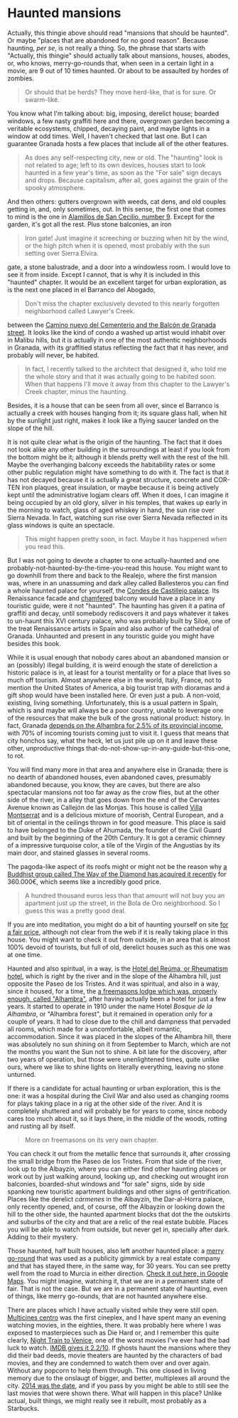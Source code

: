 # Haunted mansions

Actually, this thingie above should read "mansions that should be
haunted". Or maybe "places that are abandoned for no good reason". Because haunting, *per se*, is not really a thing. So,
the phrase that starts with "Actually, this thingie" should
actually talk about mansions, houses, abodes, or, who knows, merry-go-rounds that, when seen in a
certain light in a movie, are 9 out of 10 times haunted. Or about to
be assaulted by hordes of zombies. 

> Or should that be herds? They move herd-like, that is for sure. Or
> swarm-like.

You know what I'm talking about: big, imposing, derelict house;
boarded windows, a few nasty graffiti here and there, overgrown garden
becoming a veritable ecosystems, chipped, decaying paint, and maybe
lights in a window at odd times. Well, I haven't checked that last
one. But I can guarantee Granada hosts a few places that include all
of the other features.

>As does any self-respecting city, new or old. The "haunting" look is
>not related to age; left to its own devices, houses start to look
>haunted in a few year's time, as soon as the "For sale" sign decays
>and drops. Because capitalism, after all, goes against the grain of
>the spooky atmosphere.

And then others: gutters overgrown with weeds,
cat dens, and old couples getting in, and, only sometimes, out. In
this sense, the first one that comes to mind is the one in
[Alamillos de San Cecilio, number 9](https://www.google.es/maps/@37.174618,-3.593425,3a,75y,34.29h,90.04t/data=!3m4!1e1!3m2!1sUdLGb1Md4HS3MrGCiYNDlg!2e0?hl=es). Except
for the garden, it's got all the rest. Plus stone balconies, an iron

> Iron gate! Just imagine it screeching or buzzing when hit by the
> wind, or the high pitch when it is opened, most probably with the
> sun setting over Sierra Elvira.

gate, a stone balustrade, and a door into a windowless room. I would love
to see it from inside. Except I cannot, that is why it is included in
this "haunted" chapter. It would be an excellent target for urban
exploration, as is the next one placed in el Barranco del Abogado,

> Don't miss the chapter exclusively devoted to this nearly forgotten
> neighborhood called Lawyer's Creek.

between
the
[Camino nuevo del Cementerio and the Balcón de Granada street](https://www.google.es/maps/@37.1692374,-3.585349,3a,75y,131.48h,90t/data=!3m7!1e1!3m5!1so091epKckuTkUyPs-ZRJrw!2e0!6s%2F%2Fgeo1.ggpht.com%2Fcbk%3Fpanoid%3Do091epKckuTkUyPs-ZRJrw%26output%3Dthumbnail%26cb_client%3Dmaps_sv.tactile.gps%26thumb%3D2%26w%3D203%26h%3D100%26yaw%3D137.96715%26pitch%3D0!7i13312!8i6656). It
looks like the kind of condo a washed up artist would inhabit over in
Malibu hills, but it is actually in one of the most authentic
neighborhoods in Granada, with its graffitied status reflecting the
fact that it has never, and probably will never, be habited. 

> In fact, I recently talked to the architect that designed it, who
> told me the whole story and that it was actually going to be habited
> soon. When that happens I'll move it away from this chapter to the
> Lawyer's Creek chapter, minus the haunting. 

Besides,
it is a house that can be seen from all over, since el Barranco is
actually a creek with houses hanging from it; its square glass hall,
when hit by the sunlight just right, makes it look like a flying saucer landed
on the slope of the hill.

It is not quite clear what is the origin of the haunting. The fact
that it does not look alike any other building in the surroundings at
least if you look from the bottom might be it; although it blends pretty well with
the rest of the hill. Maybe the overhanging balcony exceeds
the habitability rates or some other public regulation might have
something to do with it. The fact is that it has not decayed because
it is actually a great structure, concrete and COR-TEN iron plaques, great
insulation, or maybe because it is being actively kept until the
administrative logjam clears off. When it does, I can imagine it being
occupied by an old glory, silver in his temples, that wakes up early
in the morning to watch, glass of aged whiskey in hand, the sun rise
over Sierra Nevada. In fact, watching sun rise over Sierra Nevada
reflected in its glass windows is quite an spectacle. 

> This might happen pretty soon, in fact. Maybe it has happened when
> you read this. 

But I was not going to devote a chapter to one actually-haunted and
one probably-not-haunted-by-the-time-you-read this house. You might want to go downhill from
there and back to the Realejo, where the first mansion was, where in an unassuming and dark alley
called Ballesteros you can find a whole haunted palace for yourself,
the
[Condes de Castillejo palace](http://www.iaph.es/imagenes-patrimonio-cultural-andalucia/thumbnails.php?album=3956). Its
Renaissance facade and [chamfered](https://en.wikipedia.org/wiki/Chamfer) balcony would have a place in any
touristic guide, were it not "haunted". The haunting has given it a patina of graffiti and decay,
until somebody rediscovers it and pays whatever it
takes to un-haunt this XVI century palace, who was probably built by
Siloé, one of the treat Renaissance artists in Spain and also author
of the cathedral of Granada. Unhaunted and present in any touristic
guide you might have besides this book.

While it is usual enough that nobody cares about an abandoned mansion
or an (possibly) illegal building, it is weird enough the state of dereliction a
historic palace is in, at least for a tourist mentality or for a place
that lives so much off tourism. Almost
anywhere else in the world, Italy, France, not to mention the United
States of America, a big tourist trap with dioramas and a gift shop
would have been installed here. Or even just a pub. A
non-void, existing, living something. Unfortunately, this is a usual pattern in Spain, which is
and maybe will always be a poor country, unable to leverage one of the
resources that make the bulk of the gross national product:
history. In fact,
Granada
[depends on the Alhambra for 2.5% of its provincial income](http://www.ideal.es/granada/v/20120503/granada/motores-granada-20120503.html),
with 70% of incoming tourists coming just to visit it. I guess that
means that city honchos say, what the heck, let us just pile up on it
and leave these other, unproductive things
that-do-not-show-up-in-any-guide-but-this-one, to rot.  

You will find many more in that area and anywhere else in Granada;
there is no dearth of abandoned houses, even abandoned caves,
presumably abandoned because, you know, they are caves, but there are
also spectacular mansions not too far away as the crow flies, but at
the other side of the river, in a alley that goes down from the end of
the Cervantes Avenue known as Callejón de las Monjas. This house is
called
[Villa Montserrat](https://www.google.es/maps/@37.1619497,-3.5879408,3a,75y,243.11h,121.28t/data=!3m6!1e1!3m4!1sSDT82mPJ6hwITNLj5vRBIg!2e0!7i13312!8i6656) and
is a delicious mixture of moorish, Central European, and a bit of
oriental in the ceilings thrown in for good measure. This place is said to
have belonged to the Duke of Ahumada, the founder of the Civil Guard
and built by the beginning of the 20th Century. It is got a ceramic
chimney of a impressive turquoise color, a tile of the Virgin of the
Angustias by its main door, and stained glasses in several rooms.  

The pagoda-like aspect of its roofs might or might not be the reason
why
[a Buddhist group called The Way of the Diamond has acquired it recently](http://www.granadahoy.com/article/granada/2140758/villa/montserrat/lugar/para/meditar.html) for
360.000€, which seems like a incredibly good price. 

> A hundred thousand euros less than that amount will not buy you an
> apartment just up the street, in the Bola de Oro neighborhood. So I
> guess this was a pretty good deal. 

If you are into meditation, you might do a bit of haunting yourself on
site [for a fair price](https://www.facebook.com/budismo.granada/),
although not clear from the web if it is really taking place in this
house. You might want to check it out from outside, in an area that is
almost 100% devoid of tourists, but full of old, derelict houses such
as this one was at one time.

Haunted and also spiritual, in a way, is the
[Hotel del Reúma, or Rheumatism hotel](http://granadapickups.blogspot.com.es/2011/09/el-hotel-reuma.html),
which is right by the river and in the slope of the Alhambra hill,
just opposite the Paseo de los Tristes. And 
it was spiritual, and also in a way, since it housed, for a time, the
[a freemasons lodge which was, properly enough, called "Alhambra"](http://elintercambiador.estaciondiseno.es/hotel-reuma-arquitectura-abandonada-bajo-la-alhambra/),
after having actually been a hotel for just a few years. It started to
operate in 1910 under the name Hotel *Bosque de la Alhambra*, or "Alhambra
forest", but it remained in operation only for a couple of years. It
had to close due to the chill and dampness that pervaded all rooms,
which made for a uncomfortable, albeit romantic, accommodation. Since
it was placed in the slopes of the Alhambra hill, there was absolutely
no sun shining on it from September to March, which are not the months
you want the Sun not to shine. A bit late for the discovery, after two
years of operation, but those were unenlightened times, quite unlike
ours, where we like to shine lights on literally everything, leaving
no stone unturned. 

If there is a candidate for actual haunting or urban exploration,
this is the one: it was a hospital during the Civil War and also used as
changing rooms for plays taking place in a rig at the other side of the
river. And it is completely shuttered and will probably be for years
to come, since nobody cares too much about it, so it lays there, in
the middle of the woods, rotting and rusting all by itself.

>More on freemasons on its very own chapter. 

You can check it out from the metallic fence that surrounds it, after
crossing the small bridge from the Paseo de los Tristes. From that side of the river, look up to the Albayzín, where you can
either find other haunting places or work out by just walking around,
looking up, and checking out wrought iron balconies, boarded-shut
windows and "for sale" signs, side by side spanking new touristic
apartment buildings and other signs of gentrification. Places like the derelict *cármenes* in
the Albayzín, the Dar-al-Horra palace, only recently opened, and, of
course, off the Albayzín or looking down the hill to the other side,  the haunted apartment blocks that dot the the outskirts and
suburbs of the city and that are a relic of the real estate
bubble. Places you will be able to watch from outside, but never get
in, specially after dark. Adding to their mystery.

Those haunted, half built houses, also left another haunted place: a
[merry go-round](https://www.ideal.es/granada/provincia-granada/noria-olvidada-20180806131826-ntvo.html) that
was used as a publicity gimmick by a real estate company and that has
stayed there, in the same way, for 30 years. You can see pretty well
from the road to Murcia in either direction. [Check it out here, in
Google Maps](https://www.google.com/maps/@37.2433833,-3.647345,3a,75y,20.4h,102.72t/data=!3m6!1e1!3m4!1sSgLfp6UxE0P56mO5ub6OVg!2e0!7i13312!8i6656). You
might imagine, watching it, that we are in a permanent state of
fair. That is not the case. But we are in a permanent state of
haunting, even of things, like merry go-rounds, that are not haunted
anywhere else.

There are places which I have actually visited while they were still
open. [Multicines centro](https://www.ahoragranada.com/noticia/granada-se-ha-convertido-en-un-cementerio-de-edificios-fantasmas/) was
the first cineplex, and I have spent many an evening
watching movies, in the eighties, there. It was probably here where I
was exposed to masterpieces such as Die Hard or, and I remember this
quite
clearly,
[Night Train to Venice](https://en.wikipedia.org/wiki/Night_Train_to_Venice),
one of the worst movies I've ever had the bad luck to watch. [IMDB
gives it 2.2/10](https://www.imdb.com/title/tt0107683/). If ghosts
haunt the mansions where they did their bad deeds, movie theaters are
haunted by the characters of bad movies, and they are condemned to
watch them over and over again. Without any popcorn to help them
through. This one closed in living memory due to the onslaugt of
bigger, and better, multiplexes all around the
city. [2014 was the date](http://granadaimedia.com/el-ultimo-fin-de-semana-del-multicines-centro/),
and if you pass by you might be able to still see the last movies that
were shown there. What will happen in this place? Unlike actual, built
things, we might really see it rebuilt, most probably as a Starbucks.




